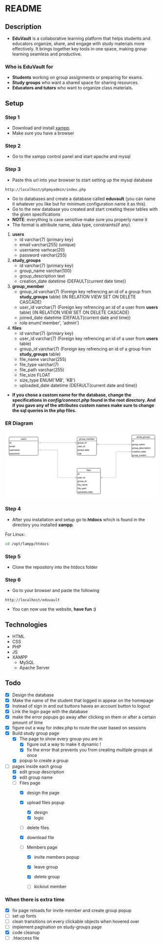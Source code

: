 # README
## Description
- **EduVault** is a collaborative learning platform that helps students and educators organize, share, and engage with study materials more effectively. It brings together key tools in one space, making group learning seamless and productive.
### Who is EduVault for
  - **Students** working on group assignments or preparing for exams.
  - **Study groups** who want a shared space for sharing resources.
  - **Educators and tutors** who want to organize class materials.
## Setup

### Step 1
- Download and install [xampp](https://www.apachefriends.org/download.html).
- Make sure you have a browser

### Step 2
- Go to the xampp control panel and start apache and mysql

### Step 3
- Paste this url into your browser to start setting up the mysql database
```
http://localhost/phpmyadmin/index.php
```
- Go to databases and create a database called **eduvault** (you can name it whatever you like but for minimum configuration name it as this).
- Go to the new database you created and start creating these tables with the given specifications
- **NOTE**: everything is case sensitive make sure you properly name it
- The format is attribute name, data type, constraints(if any).
  
1. **users**
   - id varchar(7) (primary key)
   - email varchar(255) (unique)
   - username varhcar(20)
   - password varchar(255)
2. **study_groups**
   - id varchar(7) (primary key)
   - group_name varchar(100)
   - group_description text
   - creation_date datetime (DEFAULT(current date time))
3. **group_member**
   - group_id varchar(7) (Foreign key refrencing an id of a group from **study_groups** table) (IN RELATION VIEW SET ON DELETE CASCADE)
   - user_id varchar(7) (Foreign key refrencing an id of a user from **users** table) (IN RELATION VIEW SET ON DELETE CASCADE)
   - joined_date datetime (DEFAULT(current date and time))
   - role enum('member', 'admin')
4. **files**
   - id varchar(7) (primary key)
   - user_id varchar(7) (Foreign key refrencing an id of a user from **users** table)
   - group_id varchar(7) (Foreign key refrencing an id of a group from **study_groups** table)
   - file_name varchar(255)
   - file_type varchar(7)
   - file_path varchar(255)
   - file_size FLOAT
   - size_type ENUM('MB', 'KB')
   - uploaded_date datetime (DEFAULT(current date and time))

- **If you chose a custom name for the database, change the specifications in *config/connect.php* found in the root directory. And if you gave any of the attributes custom names make sure to change the sql queries in the php files.**

### ER Diagram
![](assets/images/er-diagram.png)
### Step 4
- After you installation and setup go to **htdocs** which is found in the directory you installed **xampp**.

For Linux:
```bash
cd /opt/lampp/htdocs
```
### Step 5
- Clone the repository into the htdocs folder

### Step 6 
- Go to your browser and paste the following
```
http://localhost/eduvault
```
- You can now use the website, **have fun :)**


## Technologies 
- HTML
- CSS
- PHP
- JS
- XAMPP
  - MySQL
  - Apache Server




## Todo
- [x] Design the database
- [x] Make the name of the student that logged in appear on the homepage
- [x] Instead of sign in and out buttons havea an account button to logout
- [x] Link the login page with the database
- [x] make the error popups go away after clicking on them or after a certain amount of time
- [x] figure out a way for index.php to route the user based on sessions
- [x] Build study group page
  - [x] The page to show every group you are in
    - [x] figure out a way to make it dynamic !
    - [x] fix the error that prevents you from creating multiple groups at once
  - [x] popup to create a group
- [ ] pages inside each group
  - [x] edit group description
  - [x] edit group name
  - [ ] Files page
    - [x] design the page 
    - [x] upload files popup
      - [x] design
      - [x] logic
    - [ ] delete files
    - [x] download file

    - [ ] Members page
      - [x] invite members popup
      - [x] leave group
      - [x] delete group
      - [ ] kickout member


### When there is extra time
- [x] fix page reloads for invite member and create group popup
- [ ] set up fonts
- [ ] clean transitions on every clickable objects when hovered over
- [ ] implement pagination on study-groups page
- [x] code cleanup
- [ ] .htaccess file